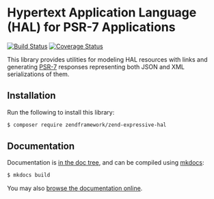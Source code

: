 # Hypertext Application Language (HAL) for PSR-7 Applications

[![Build Status](https://secure.travis-ci.org/zendframework/zend-expressive-hal.svg?branch=master)](https://secure.travis-ci.org/zendframework/zend-expressive-hal)
[![Coverage Status](https://coveralls.io/repos/github/zendframework/zend-expressive-hal/badge.svg?branch=master)](https://coveralls.io/github/zendframework/zend-expressive-hal?branch=master)

This library provides utilities for modeling HAL resources with links and
generating [PSR-7](http://www.php-fig.org/psr/psr-7/) responses representing
both JSON and XML serializations of them.

## Installation

Run the following to install this library:

```bash
$ composer require zendframework/zend-expressive-hal
```

## Documentation

Documentation is [in the doc tree](docs/book/), and can be compiled using [mkdocs](http://www.mkdocs.org):

```bash
$ mkdocs build
```

You may also [browse the documentation online](https://docs.zendframework.com/zend-expressive-hal/).
